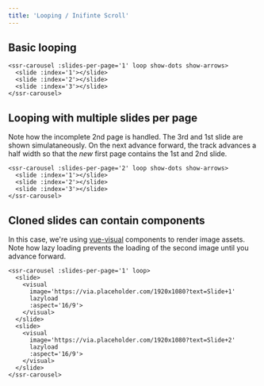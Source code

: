 ```yaml
---
title: 'Looping / Inifinte Scroll'
---
```


## Basic looping

<ssr-carousel :slides-per-page='1' loop show-dots show-arrows>
  <slide :index='1'></slide>
  <slide :index='2'></slide>
  <slide :index='3'></slide>
</ssr-carousel>

```vue
<ssr-carousel :slides-per-page='1' loop show-dots show-arrows>
  <slide :index='1'></slide>
  <slide :index='2'></slide>
  <slide :index='3'></slide>
</ssr-carousel>
```

## Looping with multiple slides per page

Note how the incomplete 2nd page is handled.  The 3rd and 1st slide are shown simulataneously. On the next advance forward, the track advances a half width so that the *new* first page contains the 1st and 2nd slide.

<ssr-carousel :slides-per-page='2' loop show-dots show-arrows>
  <slide :index='1'></slide>
  <slide :index='2'></slide>
  <slide :index='3'></slide>
</ssr-carousel>

```vue
<ssr-carousel :slides-per-page='2' loop show-dots show-arrows>
  <slide :index='1'></slide>
  <slide :index='2'></slide>
  <slide :index='3'></slide>
</ssr-carousel>
```

## Cloned slides can contain components

In this case, we're using [vue-visual](https://github.com/BKWLD/vue-visual) components to render image assets.  Note how lazy loading prevents the loading of the second image until you advance forward.

<ssr-carousel :slides-per-page='1' loop>
  <slide>
    <visual
      image='https://via.placeholder.com/1920x1080?text=Slide+1'
      lazyload
      :aspect='16/9'>
    </visual>
  </slide>
  <slide>
    <visual
      image='https://via.placeholder.com/1920x1080?text=Slide+2'
      lazyload
      :aspect='16/9'>
    </visual>
  </slide>
</ssr-carousel>

```vue
<ssr-carousel :slides-per-page='1' loop>
  <slide>
    <visual
      image='https://via.placeholder.com/1920x1080?text=Slide+1'
      lazyload
      :aspect='16/9'>
    </visual>
  </slide>
  <slide>
    <visual
      image='https://via.placeholder.com/1920x1080?text=Slide+2'
      lazyload
      :aspect='16/9'>
    </visual>
  </slide>
</ssr-carousel>
```
